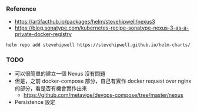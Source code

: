 ### Reference

- https://artifacthub.io/packages/helm/stevehipwell/nexus3
- https://blog.sonatype.com/kubernetes-recipe-sonatype-nexus-3-as-a-private-docker-registry

```shell
helm repo add stevehipwell https://stevehipwell.github.io/helm-charts/
```

### TODO

- 可以很簡單的建立一個 Nexus 沒有問題
- 但是，之前 docker-compose 部分，自己有實作 docker request over nginx 的部分，看是否有機會實作出來
  - https://github.com/metavige/devops-compose/tree/master/nexus
- Persistence 設定
